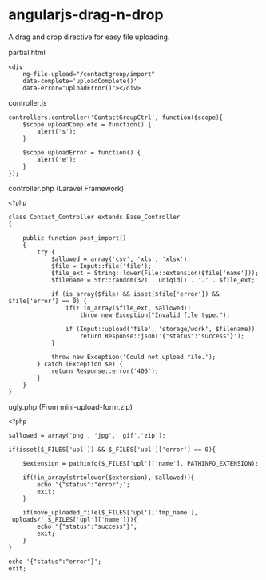 angularjs-drag-n-drop
=====================

A drag and drop directive for easy file uploading.

partial.html

    <div
  		ng-file-upload="/contactgroup/import"
  		data-complete='uploadComplete()'
  		data-error="uploadError()"></div>

controller.js

    controllers.controller('ContactGroupCtrl', function($scope){
    	$scope.uploadComplete = function() {
    		alert('s');
    	}
    
    	$scope.uploadError = function() {
    		alert('e');
    	}
    });

controller.php (Laravel Framework)

	<?php

	class Contact_Controller extends Base_Controller
	{
		
		public function post_import()
		{
			try {
				$allowed = array('csv', 'xls', 'xlsx');
				$file = Input::file('file');
				$file_ext = String::lower(File::extension($file['name']));
				$filename = Str::random(32) . uniqid() . '.' . $file_ext;

				if (is_array($file) && isset($file['error']) && $file['error'] == 0) {
					if(! in_array($file_ext, $allowed))
						throw new Exception("Invalid file type.");

					if (Input::upload('file', 'storage/work', $filename))
						return Response::json('{"status":"success"}');
				}

				throw new Exception('Could not upload file.');
			} catch (Exception $e) {
				return Response::error('406');
			}
		}
	}
	
ugly.php (From mini-upload-form.zip)

	<?php

	$allowed = array('png', 'jpg', 'gif','zip');

	if(isset($_FILES['upl']) && $_FILES['upl']['error'] == 0){

		$extension = pathinfo($_FILES['upl']['name'], PATHINFO_EXTENSION);

		if(!in_array(strtolower($extension), $allowed)){
			echo '{"status":"error"}';
			exit;
		}

		if(move_uploaded_file($_FILES['upl']['tmp_name'], 'uploads/'.$_FILES['upl']['name'])){
			echo '{"status":"success"}';
			exit;
		}
	}

	echo '{"status":"error"}';
	exit;